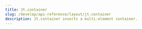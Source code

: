 ```yaml
---
title: Jt.container
slug: /develop/api-reference/layout/jt.container
description: Jt.container inserts a multi-element container.
---
```


<Autofunction function="Jt.container" />

